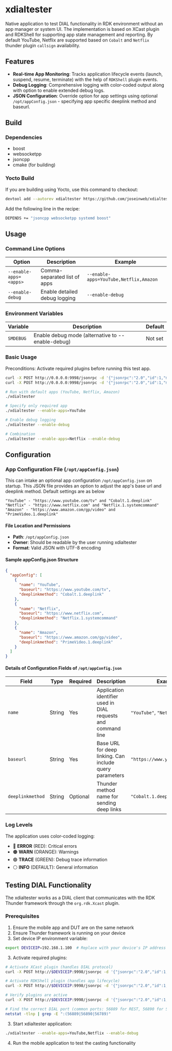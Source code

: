 # xdialtester

Native application to test DIAL functionality in RDK environment without an app manager or system UI. The implementation is based on XCast plugin and RDKShell for supporting app state management and reporting. By default YouTube, Netflix are supported based on `Cobalt` and `Netflix` thunder plugin `callsign` availability.

## Features

- **Real-time App Monitoring**: Tracks application lifecycle events (launch, suspend, resume, terminate) with the help of `RDKShell` plugin events.
- **Debug Logging**: Comprehensive logging with color-coded output along with option to enable extended debug logs.
- **JSON Configuration**: Override option for app settings using optional `/opt/appConfig.json` - specifying app specific deeplink method and baseurl.

## Build

### Dependencies
- boost
- websocketpp
- jsoncpp
- cmake (for building)

### Yocto Build
If you are building using Yocto, use this command to checkout:

```bash
devtool add --autorev xdialtester https://github.com/joseinweb/xdialtester.git --srcbranch develop
```

Add the following line in the recipe:
```bash
DEPENDS += "jsoncpp websocketpp systemd boost"
```

## Usage

### Command Line Options

| Option | Description | Example |
|--------|-------------|---------|
| `--enable-apps=<apps>` | Comma-separated list of apps | `--enable-apps=YouTube,Netflix,Amazon` |
| `--enable-debug` | Enable detailed debug logging | `--enable-debug` |

### Environment Variables

| Variable | Description | Default |
|----------|-------------|---------|
| `SMDEBUG` | Enable debug mode (alternative to --enable-debug) | Not set |

### Basic Usage

Preconditions: Activate required plugins before running this test app.
```bash
curl -X POST http://0.0.0.0:9998/jsonrpc -d '{"jsonrpc":"2.0","id":1,"method":"Controller.1.activate","params":{"callsign":"org.rdk.Xcast"}}'
curl -X POST http://0.0.0.0:9998/jsonrpc -d '{"jsonrpc":"2.0","id":1,"method":"Controller.1.activate","params":{"callsign":"org.rdk.RDKShell"}}'
```

```bash
# Run with default apps (YouTube, Netflix, Amazon)
./xdialtester

# Specify only required app
./xdialtester --enable-apps=YouTube

# Enable debug logging
./xdialtester --enable-debug

# Combination
./xdialtester --enable-apps=Netflix --enable-debug
```

## Configuration

### App Configuration File (`/opt/appConfig.json`)

This can intake an optional app configuration `/opt/appConfig.json` on startup. This JSON file provides an option to adjust the app's base url and deeplink method. Default settings are as below
```
"YouTube" - "https://www.youtube.com/tv" and "Cobalt.1.deeplink"
"Netflix" - "https://www.netflix.com" and "Netflix.1.systemcommand"
"Amazon" - "https://www.amazon.com/gp/video" and "PrimeVideo.1.deeplink"
```

#### File Location and Permissions
- **Path**: `/opt/appConfig.json`
- **Owner**: Should be readable by the user running xdialtester
- **Format**: Valid JSON with UTF-8 encoding

#### Sample appConfig.json Structure
```json
{
  "appConfig": [
    {
      "name": "YouTube",
      "baseurl": "https://www.youtube.com/tv",
      "deeplinkmethod": "Cobalt.1.deeplink"
    },
    {
      "name": "Netflix",
      "baseurl": "https://www.netflix.com",
      "deeplinkmethod": "Netflix.1.systemcommand"
    },
    {
      "name": "Amazon",
      "baseurl": "https://www.amazon.com/gp/video",
      "deeplinkmethod": "PrimeVideo.1.deeplink"
    }
  ]
}
```

#### Details of Configuration Fields of `/opt/appConfig.json`

| Field | Type | Required | Description | Example |
|-------|------|----------|-------------|---------|
| `name` | String | Yes | Application identifier used in DIAL requests and command line | `"YouTube"`, `"Netflix"` |
| `baseurl` | String | Yes | Base URL for deep linking. Can include query parameters | `"https://www.youtube.com/tv"` |
| `deeplinkmethod` | String | Optional | Thunder method name for sending deep links | `"Cobalt.1.deeplink"` |

### Log Levels
The application uses color-coded logging:
- 🔴 **ERROR** (RED): Critical errors
- 🟠 **WARN** (ORANGE): Warnings
- 🟢 **TRACE** (GREEN): Debug trace information
- ⚪ **INFO** (DEFAULT): General information

## Testing DIAL Functionality

The xdialtester works as a DIAL client that communicates with the RDK Thunder framework through the `org.rdk.Xcast` plugin.

### Prerequisites
1. Ensure the mobile app and DUT are on the same network
2. Ensure Thunder framework is running on your device
3. Set device IP environment variable:
```bash
export DEVICEIP=192.168.1.100  # Replace with your device's IP address
```

3. Activate required plugins:
```bash
# Activate XCast plugin (handles DIAL protocol)
curl -X POST http://$DEVICEIP:9998/jsonrpc -d '{"jsonrpc":"2.0","id":1,"method":"Controller.1.activate","params":{"callsign":"org.rdk.Xcast"}}'

# Activate RDKShell plugin (handles app lifecycle)
curl -X POST http://$DEVICEIP:9998/jsonrpc -d '{"jsonrpc":"2.0","id":1,"method":"Controller.1.activate","params":{"callsign":"org.rdk.RDKShell"}}'

# Verify plugins are active
curl -X POST http://$DEVICEIP:9998/jsonrpc -d '{"jsonrpc":"2.0","id":1,"method":"Controller.1.status"}'

# Find the correct DIAL port (common ports: 56889 for REST, 56890 for SSDP)
netstat -tlnp | grep -E ":(56889|56890|56789)"
```

3. Start xdialtester application:
```bash
./xdialtester --enable-apps=YouTube,Netflix --enable-debug
```

4. Run the mobile application to test the casting functionality
